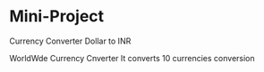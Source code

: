 # Mini-Project
Currency Converter
Dollar to INR 

WorldWde Currency Cnverter
It converts 10 currencies conversion
